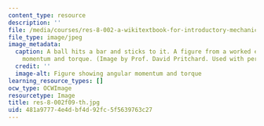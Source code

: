```yaml
---
content_type: resource
description: ''
file: /media/courses/res-8-002-a-wikitextbook-for-introductory-mechanics-fall-2009/481a97774e4dbf4d92fc5f5639763c27_res-8-002f09-th.jpg
file_type: image/jpeg
image_metadata:
  caption: A ball hits a bar and sticks to it. A figure from a worked example on angular
    momentum and torque. (Image by Prof. David Pritchard. Used with permission.)
  credit: ''
  image-alt: Figure showing angular momentum and torque
learning_resource_types: []
ocw_type: OCWImage
resourcetype: Image
title: res-8-002f09-th.jpg
uid: 481a9777-4e4d-bf4d-92fc-5f5639763c27
---
```

